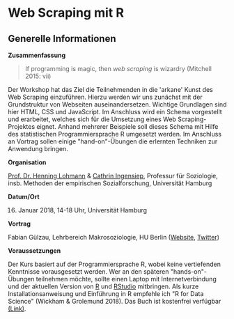 # Web Scraping mit R

## Generelle Informationen

**Zusammenfassung**

> If programming is magic, then *web scraping* is wizardry (Mitchell 2015: vii)

Der Workshop hat das Ziel die Teilnehmenden in die 'arkane' Kunst des Web Scraping 
einzuführen. Hierzu werden wir uns zunächst mit der Grundstruktur von Webseiten 
auseinandersetzen. Wichtige Grundlagen sind hier HTML, CSS und JavaScript. Im 
Anschluss wird ein Schema vorgestellt und erarbeitet, welches sich für die 
Umsetzung eines Web Scraping-Projektes eignet. Anhand mehrerer Beispiele soll 
dieses Schema mit Hilfe des statistischen Programmiersprache R umgesetzt werden. 
Im Anschluss an Vortrag sollen einige "hand-on"-Übungen die erlernten Techniken 
zur Anwendung bringen. 

**Organisation**

[Prof. Dr. Henning Lohmann](https://www.wiso.uni-hamburg.de/fachbereich-sozoek/professuren/lohmann/team/lohmann-henning.html) & [Cathrin Ingensiep](https://www.wiso.uni-hamburg.de/fachbereich-sozoek/professuren/lohmann/team/ingensiep-cathrin.html), Professur für Soziologie, insb. Methoden der empirischen
Sozialforschung, Universität Hamburg

**Datum/Ort**

16. Januar 2018, 14-18 Uhr, Universität Hamburg

**Vortrag** 

Fabian Gülzau, Lehrbereich Makrosoziologie, HU Berlin ([Website](https://fguelzau.rbind.io/), [Twitter](https://twitter.com/fabianfox))

**Voraussetzungen**

Der Kurs basiert auf der Programmiersprache R, wobei keine vertiefenden Kenntnisse 
vorausgesetzt werden. Wer an den späteren "hands-on"-Übungen teilnehmen möchte, 
sollte einen Laptop mit Internetverbindung und der aktuellen Version von [R](https://www.r-project.org/) 
und [RStudio](https://www.rstudio.com/products/rstudio/download/) mitbringen. Als
kurze Installationsanweisung und Einführung in R empfehle ich "R for Data Science" 
(Wickham & Grolemund 2018). Das Buch ist kostenfrei verfügbar [(Link)](https://r4ds.had.co.nz/introduction.html#prerequisites). 